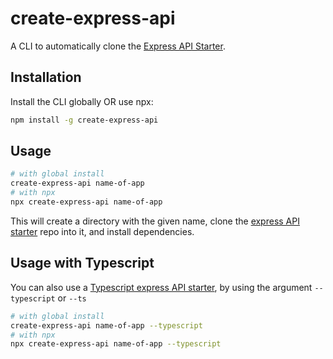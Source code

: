 # create-express-api

A CLI to automatically clone the [Express API Starter](https://github.com/w3cj/express-api-starter).

## Installation

Install the CLI globally OR use npx:

```sh
npm install -g create-express-api
```

## Usage

```sh
# with global install
create-express-api name-of-app
# with npx
npx create-express-api name-of-app
```

This will create a directory with the given name, clone the [express API starter](https://github.com/w3cj/express-api-starter) repo into it, and install dependencies.

## Usage with Typescript

You can also use a [Typescript express API starter](https://github.com/maiconfriedel/express-api-starter-typescript), by using the argument `--typescript` or `--ts`

```sh
# with global install
create-express-api name-of-app --typescript
# with npx
npx create-express-api name-of-app --typescript
```
